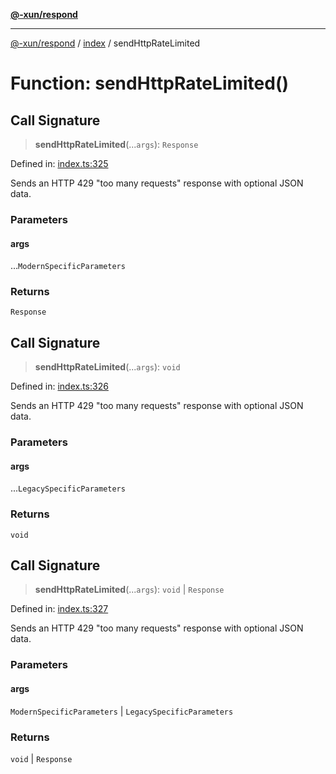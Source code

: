 [**@-xun/respond**](../../README.md)

***

[@-xun/respond](../../README.md) / [index](../README.md) / sendHttpRateLimited

# Function: sendHttpRateLimited()

## Call Signature

> **sendHttpRateLimited**(...`args`): `Response`

Defined in: [index.ts:325](https://github.com/Xunnamius/api-utils/blob/dc547be746591c271280b9971411391f9b2053f2/packages/respond/src/index.ts#L325)

Sends an HTTP 429 "too many requests" response with optional JSON data.

### Parameters

#### args

...`ModernSpecificParameters`

### Returns

`Response`

## Call Signature

> **sendHttpRateLimited**(...`args`): `void`

Defined in: [index.ts:326](https://github.com/Xunnamius/api-utils/blob/dc547be746591c271280b9971411391f9b2053f2/packages/respond/src/index.ts#L326)

Sends an HTTP 429 "too many requests" response with optional JSON data.

### Parameters

#### args

...`LegacySpecificParameters`

### Returns

`void`

## Call Signature

> **sendHttpRateLimited**(...`args`): `void` \| `Response`

Defined in: [index.ts:327](https://github.com/Xunnamius/api-utils/blob/dc547be746591c271280b9971411391f9b2053f2/packages/respond/src/index.ts#L327)

Sends an HTTP 429 "too many requests" response with optional JSON data.

### Parameters

#### args

`ModernSpecificParameters` | `LegacySpecificParameters`

### Returns

`void` \| `Response`
